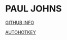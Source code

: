 # PAUL JOHNS

[GITHUB INFO](https://pauljohnsgit.github.io/Gitinfo/)

[AUTOHOTKEY](https://pauljohnsgit.github.io/AHK/)
